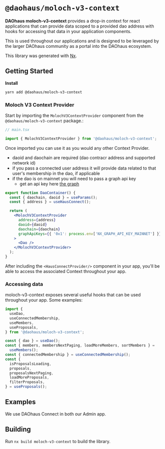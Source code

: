 # `@daohaus/moloch-v3-context`

**DAOhaus moloch-v3-context** provides a drop-in context for react applications that can provide data scoped to a provided dao address with hooks for accessing that data in your application components.

This is used throughout our applications and is designed to be leveraged by the larger DAOhaus community as a portal into the DAOhaus ecosystem.

This library was generated with [Nx](https://nx.dev).

## Getting Started

**Install**

```sh
yarn add @daohaus/moloch-v3-context
```

### Moloch V3 Context Provider

Start by importing the `MolochV3ContextProvider` component from the `@daohaus/moloch-v3-context` package.:

```jsx
// main.tsx

import { MolochV3ContextProvider } from '@daohaus/moloch-v3-context';
```

Once imported you can use it as you would any other Context Provider.

- daoid and daochain are required (dao contracr address and supported network id)
- if you pass a connected user address it will provide data related to that user's membership in the dao, if applicable
- if the dao is on mainnet you will need to pass a graph api key
  - get an api key here [the graph](https://thegraph.com/explorer/subgraph?id=GfHFdFmiSwW1PKtnDhhcxhArwtTjVuMnXxQ5XcETF1bP&view=Overview)

```jsx
export function DaoContainer() {
  const { daochain, daoid } = useParams();
  const { address } = useHausConnect();

  return (
    <MolochV3ContextProvider
      address={address}
      daoid={daoid}
      daochain={daochain}
      graphApiKeys={{ '0x1': process.env['NX_GRAPH_API_KEY_MAINNET'] }}
    >
      <Dao />
    </MolochV3ContextProvider>
  );
}
```

After including the `<HausConnectProvider/>` component in your app, you'll be able to access the associated Context throughout your app.

### Accessing data

moloch-v3-context exposes several useful hooks that can be used throughout your app. Some examples:

```jsx
import {
  useDao,
  useConnectedMembership,
  useMembers,
  useProposals,
} from '@daohaus/moloch-v3-context';

const { dao } = useDao();
const { members, membersNextPaging, loadMoreMembers, sortMembers } =
  useMembers();
const { connectedMembership } = useConnectedMembership();
const {
  isProposalsLoading,
  proposals,
  proposalsNextPaging,
  loadMoreProposals,
  filterProposals,
} = useProposals();
```

## Examples

We use DAOhaus Connect in both our Admin app.

## Building

Run `nx build moloch-v3-context` to build the library.
